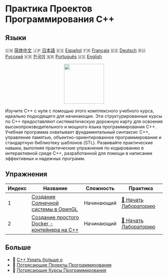 # Практика Проектов Программирования C++

## Языки

🇨🇳 [简体中文](README_zh.md) 🇯🇵 [日本語](README_ja.md) 🇪🇸 [Español](README_es.md) 🇫🇷 [Français](README_fr.md) 🇩🇪 [Deutsch](README_de.md) 🇷🇺 [Русский](README_ru.md) 🇰🇷 [한국어](README_ko.md) 🇧🇷 [Português](README_pt.md) 🇺🇸 [English](README.md) 

<div align="center">
<img width="128px" src="https://file.labex.io/path/kjx58efaCNu0.png">
</div>

Изучите C++ с нуля с помощью этого комплексного учебного курса, идеально подходящего для начинающих. Эти структурированные курсы по C++ предоставляют систематическую дорожную карту для освоения высокопроизводительного и мощного языка программирования C++. Учебная программа охватывает фундаментальный синтаксис C++, управление памятью, объектно-ориентированное программирование и стандартную библиотеку шаблонов (STL). Развивайте практические навыки, выполняя практические упражнения по кодированию в интерактивной среде C++, разработанной для помощи в написании эффективных и надежных программ.

## Упражнения

|   Индекс | Название                                                                                                                      | Сложность   | Практика                                                                                               |
|----------|-------------------------------------------------------------------------------------------------------------------------------|-------------|--------------------------------------------------------------------------------------------------------|
|        1 | [Создание Солнечной системы в OpenGL](https://labex.io/ru/courses/project-creating-the-solar-system-in-opengl)                | Начинающий  | [🚀 Начать Лабораторию](https://labex.io/ru/courses/project-creating-the-solar-system-in-opengl)       |
|        2 | [Создание простого Docker - контейнера на C++](https://labex.io/ru/courses/project-creating-a-simple-docker-container-in-cpp) | Начинающий  | [🚀 Начать Лабораторию](https://labex.io/ru/courses/project-creating-a-simple-docker-container-in-cpp) |

## Больше

- 🔗 [C++ Узнать больше о](https://labex.io/ru/skilltrees/cpp)
- 🔗 [Потрясающие Проекты Программирования](https://github.com/labex-labs/awesome-programming-projects)
- 🔗 [Потрясающие Курсы Программирования](https://github.com/labex-labs/awesome-programming-courses)

